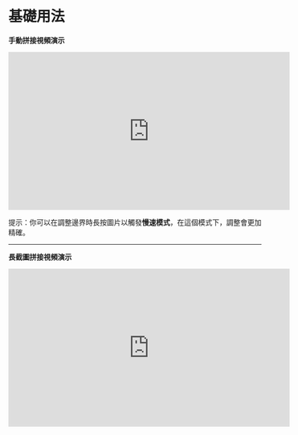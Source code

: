 # 基礎用法

**手動拼接視頻演示**

<iframe width="560" height="315" src="https://www.youtube.com/embed/maE0py1QTfo" frameborder="0" allow="autoplay; encrypted-media" allowfullscreen></iframe>

提示：你可以在調整邊界時長按圖片以觸發**慢速模式**，在這個模式下，調整會更加精確。

---

**長截圖拼接視頻演示**

<iframe width="560" height="315" src="https://www.youtube.com/embed/W2J9iusS85c" frameborder="0" allow="autoplay; encrypted-media" allowfullscreen></iframe>